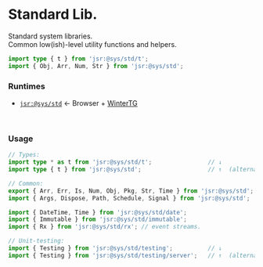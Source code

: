 # Standard Lib.
Standard system libraries.  
Common low(ish)-level utility functions and helpers.

```ts
import type { t } from 'jsr:@sys/std/t';
import { Obj, Arr, Num, Str } from 'jsr:@sys/std';
```


### Runtimes
- [`jsr:@sys/std`](https://jsr.io/@sys/std) ← Browser + [WinterTG](https://wintertc.org/)


<p>&nbsp;<p>

### Usage

```ts
// Types:
import type * as t from 'jsr:@sys/std/t';                // ↓
import type { t } from 'jsr:@sys/std';                   // ↑  (alternative)

// Common:
export { Arr, Err, Is, Num, Obj, Pkg, Str, Time } from 'jsr:@sys/std';
import { Args, Dispose, Path, Schedule, Signal } from 'jsr:@sys/std';

import { DateTime, Time } from 'jsr:@sys/std/date';
import { Immutable } from 'jsr:@sys/std/immutable';
import { Rx } from 'jsr:@sys/std/rx'; // event streams.

// Unit-testing:
import { Testing } from 'jsr:@sys/std/testing';          // ↓
import { Testing } from 'jsr:@sys/std/testing/server';   // ↑  (alternative)
```
